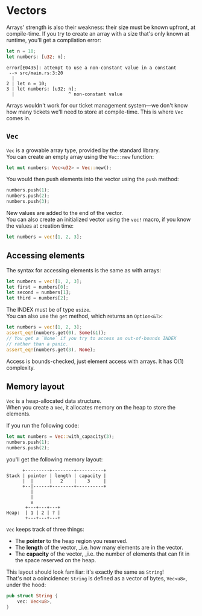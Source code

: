 # Vectors

Arrays' strength is also their weakness: their size must be known upfront, at compile-time.
If you try to create an array with a size that's only known at runtime, you'll get a compilation error:

```rust
let n = 10;
let numbers: [u32; n];
```

```text
error[E0435]: attempt to use a non-constant value in a constant
 --> src/main.rs:3:20
  |
2 | let n = 10;
3 | let numbers: [u32; n];
  |                    ^ non-constant value
```

Arrays wouldn't work for our ticket management system—we don't know how many tickets we'll need to store at compile-time.
This is where `Vec` comes in. 

## `Vec`

`Vec` is a growable array type, provided by the standard library.  
You can create an empty array using the `Vec::new` function:

```rust
let mut numbers: Vec<u32> = Vec::new();
```

You would then push elements into the vector using the `push` method:

```rust
numbers.push(1);
numbers.push(2);
numbers.push(3);
```

New values are added to the end of the vector.  
You can also create an initialized vector using the `vec!` macro, if you know the values at creation time:

```rust
let numbers = vec![1, 2, 3];
```

## Accessing elements

The syntax for accessing elements is the same as with arrays:

```rust
let numbers = vec![1, 2, 3];
let first = numbers[0];
let second = numbers[1];
let third = numbers[2];
```

The INDEX must be of type `usize`.  
You can also use the `get` method, which returns an `Option<&T>`:

```rust
let numbers = vec![1, 2, 3];
assert_eq!(numbers.get(0), Some(&1));
// You get a `None` if you try to access an out-of-bounds INDEX
// rather than a panic.
assert_eq!(numbers.get(3), None);
```

Access is bounds-checked, just element access with arrays. It has O(1) complexity.

## Memory layout

`Vec` is a heap-allocated data structure.  
When you create a `Vec`, it allocates memory on the heap to store the elements.

If you run the following code:

```rust
let mut numbers = Vec::with_capacity(3);
numbers.push(1);
numbers.push(2);
```

you'll get the following memory layout:

```text
      +---------+--------+----------+
Stack | pointer | length | capacity | 
      |  |      |   2    |    3     |
      +--|------+--------+----------+
         |
         |
         v
       +---+---+---+
Heap:  | 1 | 2 | ? |
       +---+---+---+
```

`Vec` keeps track of three things:

- The **pointer** to the heap region you reserved.
- The **length** of the vector, _i.e. how many elements are in the vector.
- The **capacity** of the vector, _i.e. the number of elements that can fit in the space reserved on the heap.

This layout should look familiar: it's exactly the same as `String`!  
That's not a coincidence: `String` is defined as a vector of bytes, `Vec<u8>`, under the hood:

```rust
pub struct String {
    vec: Vec<u8>,
}
```
